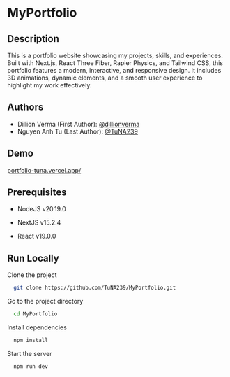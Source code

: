 
# MyPortfolio

## Description

This is a portfolio website showcasing my projects, skills, and experiences. Built with Next.js, React Three Fiber, Rapier Physics, and Tailwind CSS, this portfolio features a modern, interactive, and responsive design. It includes 3D animations, dynamic elements, and a smooth user experience to highlight my work effectively.


## Authors
- Dillion Verma (First Author): [@dillionverma](https://github.com/dillionverma)
- Nguyen Anh Tu (Last Author): [@TuNA239](https://github.com/TuNA239)


## Demo

[portfolio-tuna.vercel.app/](https://portfolio-tuna.vercel.app/)

## Prerequisites

 - NodeJS v20.19.0

 - NextJS v15.2.4

 - React v19.0.0


## Run Locally

Clone the project

```bash
  git clone https://github.com/TuNA239/MyPortfolio.git
```

Go to the project directory

```bash
  cd MyPortfolio
```

Install dependencies

```bash
  npm install
```

Start the server

```bash
  npm run dev
```